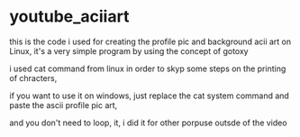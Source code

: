# youtube_aciiart
this is the code i used for creating the profile pic and background acii art on Linux,
it's a very simple program by using the concept of gotoxy

i used cat command from linux in order to skyp some steps on the printing of chracters,

if you want to use it on windows, just replace the cat system command and paste the ascii profile pic art,

and you don't need to loop, it, i did it for other porpuse outsde of the video
